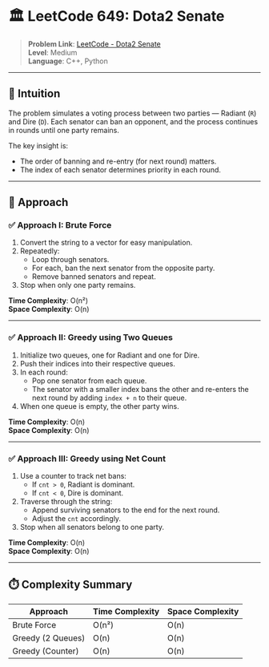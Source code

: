 # 🏛️ LeetCode 649: Dota2 Senate

> **Problem Link**: [LeetCode - Dota2 Senate](https://leetcode.com/problems/dota2-senate/)  
> **Level**: Medium  
> **Language**: C++, Python

---

## 🧠 Intuition

The problem simulates a voting process between two parties — Radiant (`R`) and Dire (`D`). Each senator can ban an opponent, and the process continues in rounds until one party remains.

The key insight is:
- The order of banning and re-entry (for next round) matters.
- The index of each senator determines priority in each round.

---

## 🔨 Approach

### ✅ Approach I: Brute Force

1. Convert the string to a vector for easy manipulation.
2. Repeatedly:
   - Loop through senators.
   - For each, ban the next senator from the opposite party.
   - Remove banned senators and repeat.
3. Stop when only one party remains.

**Time Complexity**: O(n²)  
**Space Complexity**: O(n)

---

### ✅ Approach II: Greedy using Two Queues

1. Initialize two queues, one for Radiant and one for Dire.
2. Push their indices into their respective queues.
3. In each round:
   - Pop one senator from each queue.
   - The senator with a smaller index bans the other and re-enters the next round by adding `index + n` to their queue.
4. When one queue is empty, the other party wins.

**Time Complexity**: O(n)  
**Space Complexity**: O(n)

---

### ✅ Approach III: Greedy using Net Count

1. Use a counter to track net bans:
   - If `cnt > 0`, Radiant is dominant.
   - If `cnt < 0`, Dire is dominant.
2. Traverse through the string:
   - Append surviving senators to the end for the next round.
   - Adjust the `cnt` accordingly.
3. Stop when all senators belong to one party.

**Time Complexity**: O(n)  
**Space Complexity**: O(n)

---

## ⏱️ Complexity Summary

| Approach           | Time Complexity | Space Complexity |
|-------------------|------------------|------------------|
| Brute Force        | O(n²)            | O(n)             |
| Greedy (2 Queues)  | O(n)             | O(n)             |
| Greedy (Counter)   | O(n)             | O(n)             |
